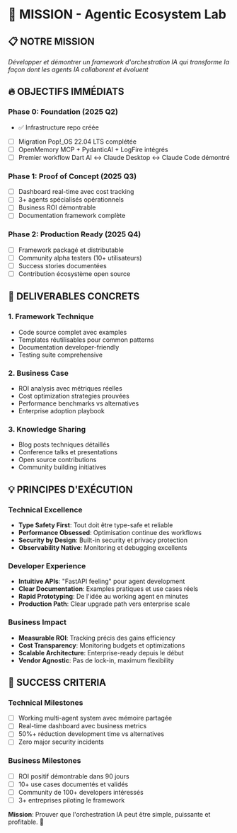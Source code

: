 # 🎯 MISSION - Agentic Ecosystem Lab

## 📋 **NOTRE MISSION**

_*Développer et démontrer un framework d'orchestration IA qui transforme la façon dont les agents IA collaborent et évoluent*_

## 🔥 **OBJECTIFS IMMÉDIATS**

### Phase 0: Foundation (2025 Q2)

- ✅ Infrastructure repo créée
- [ ] Migration Pop!\_OS 22.04 LTS complétée
- [ ] OpenMemory MCP + PydanticAI + LogFire intégrés
- [ ] Premier workflow Dart AI ↔ Claude Desktop ↔ Claude Code démontré

### Phase 1: Proof of Concept (2025 Q3)

- [ ] Dashboard real-time avec cost tracking
- [ ] 3+ agents spécialisés opérationnels
- [ ] Business ROI démontrable
- [ ] Documentation framework complète

### Phase 2: Production Ready (2025 Q4)

- [ ] Framework packagé et distributable
- [ ] Community alpha testers (10+ utilisateurs)
- [ ] Success stories documentées
- [ ] Contribution écosystème open source

## 🎯 **DELIVERABLES CONCRETS**

### 1. **Framework Technique**

- Code source complet avec examples
- Templates réutilisables pour common patterns
- Documentation developer-friendly
- Testing suite comprehensive

### 2. **Business Case**

- ROI analysis avec métriques réelles
- Cost optimization strategies prouvées
- Performance benchmarks vs alternatives
- Enterprise adoption playbook

### 3. **Knowledge Sharing**

- Blog posts techniques détaillés
- Conference talks et presentations
- Open source contributions
- Community building initiatives

## 💡 **PRINCIPES D'EXÉCUTION**

### Technical Excellence

- **Type Safety First**: Tout doit être type-safe et reliable
- **Performance Obsessed**: Optimisation continue des workflows
- **Security by Design**: Built-in security et privacy protection
- **Observability Native**: Monitoring et debugging excellents

### Developer Experience

- **Intuitive APIs**: "FastAPI feeling" pour agent development
- **Clear Documentation**: Examples pratiques et use cases réels
- **Rapid Prototyping**: De l'idée au working agent en minutes
- **Production Path**: Clear upgrade path vers enterprise scale

### Business Impact

- **Measurable ROI**: Tracking précis des gains efficiency
- **Cost Transparency**: Monitoring budgets et optimizations
- **Scalable Architecture**: Enterprise-ready depuis le début
- **Vendor Agnostic**: Pas de lock-in, maximum flexibility

## 🚀 **SUCCESS CRITERIA**

### Technical Milestones

- [ ] Working multi-agent system avec mémoire partagée
- [ ] Real-time dashboard avec business metrics
- [ ] 50%+ réduction development time vs alternatives
- [ ] Zero major security incidents

### Business Milestones

- [ ] ROI positif démontrable dans 90 jours
- [ ] 10+ use cases documentés et validés
- [ ] Community de 100+ developers intéressés
- [ ] 3+ entreprises piloting le framework

**Mission**: Prouver que l'orchestration IA peut être simple, puissante et profitable. 🎯

